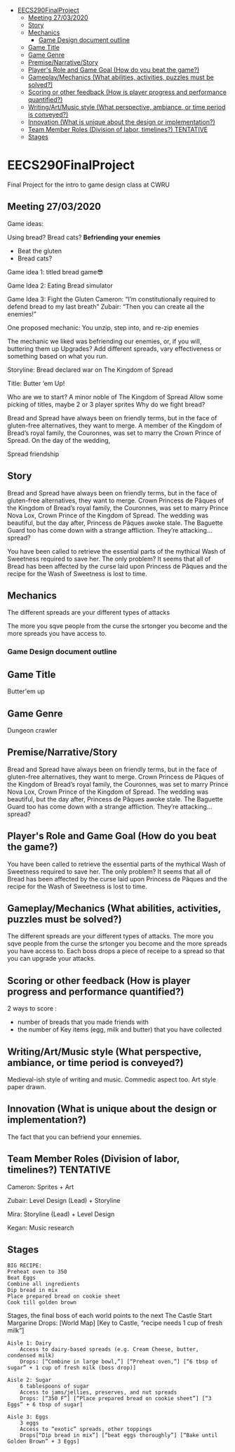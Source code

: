 - [EECS290FinalProject](#eecs290finalproject)
  - [Meeting 27/03/2020](#meeting-27032020)
  - [Story](#story)
  - [Mechanics](#mechanics)
    - [Game Design document outline](#game-design-document-outline)
  - [Game Title](#game-title)
  - [Game Genre](#game-genre)
  - [Premise/Narrative/Story](#premisenarrativestory)
  - [Player's Role and Game Goal (How do you beat the game?)](#players-role-and-game-goal-how-do-you-beat-the-game)
  - [Gameplay/Mechanics (What abilities, activities, puzzles must be solved?)](#gameplaymechanics-what-abilities-activities-puzzles-must-be-solved)
  - [Scoring or other feedback  (How is player progress and performance quantified?)](#scoring-or-other-feedback-how-is-player-progress-and-performance-quantified)
  - [Writing/Art/Music style (What perspective, ambiance, or time period is conveyed?)](#writingartmusic-style-what-perspective-ambiance-or-time-period-is-conveyed)
  - [Innovation (What is unique about the design or implementation?)](#innovation-what-is-unique-about-the-design-or-implementation)
  - [Team Member Roles (Division of labor, timelines?) TENTATIVE](#team-member-roles-division-of-labor-timelines-tentative)
  - [Stages](#stages)

# EECS290FinalProject
Final Project for the intro to game design class at CWRU

## Meeting 27/03/2020

Game ideas:

Using bread? 
Bread cats?
**Befriending your enemies**

- Beat the gluten
- Bread cats?

Game idea 1: titled bread game😎

Game Idea 2: Eating Bread simulator

Game Idea 3: Fight the Gluten
Cameron: “I’m constitutionally required to defend bread to my last breath”
Zubair: “Then you can create all the enemies!”

One proposed mechanic: You unzip, step into, and re-zip enemies

The mechanic we liked was befriending our enemies, or, if you will, buttering them up
Upgrades? Add different spreads, vary effectiveness or something based on what you run.

Storyline: 
Bread declared war on The Kingdom of Spread

Title:
Butter ‘em Up!

Who are we to start?
A minor noble of The Kingdom of Spread
    Allow some picking of titles, maybe 2 or 3 player sprites
Why do we fight bread?

Bread and Spread have always been on friendly terms, but in the face of gluten-free alternatives, they want to merge. A member of the Kingdom of Bread’s royal family, the Couronnes, was set to marry the Crown Prince of Spread. On the day of the wedding, 


Spread friendship


Story
--

Bread and Spread have always been on friendly terms, but in the face of gluten-free alternatives, they want to merge. Crown Princess de Pâques of the Kingdom of Bread’s royal family, the Couronnes, was set to marry Prince Nova Lox, Crown Prince of the Kingdom of Spread. The wedding was beautiful, but the day after, Princess de Pâques awoke stale. The Baguette Guard too has come down with a strange affliction. They’re attacking… spread?

You have been called to retrieve the essential parts of the mythical Wash of Sweetness required to save her. The only problem? It seems that all of Bread has been affected by the curse laid upon Princess de Pâques and the recipe for the Wash of Sweetness is lost to time.


Mechanics
----

The different spreads are your different types of attacks

The more you sqve people from the curse the srtonger you become and the more spreads you have access to.

### Game Design document outline
Game Title 
-----
Butter'em up

Game Genre
--
Dungeon crawler

Premise/Narrative/Story
--
Bread and Spread have always been on friendly terms, but in the face of gluten-free alternatives, they want to merge. Crown Princess de Pâques of the Kingdom of Bread’s royal family, the Couronnes, was set to marry Prince Nova Lox, Crown Prince of the Kingdom of Spread. The wedding was beautiful, but the day after, Princess de Pâques awoke stale. The Baguette Guard too has come down with a strange affliction. They’re attacking… spread?

Player's Role and Game Goal (How do you beat the game?)
--
You have been called to retrieve the essential parts of the mythical Wash of Sweetness required to save her. The only problem? It seems that all of Bread has been affected by the curse laid upon Princess de Pâques and the recipe for the Wash of Sweetness is lost to time.

Gameplay/Mechanics (What abilities, activities, puzzles must be solved?)
--
The different spreads are your different types of attacks. The more you sqve people from the curse the srtonger you become and the more spreads you have access to. Each boss drops a piece of receipe to a spread so that you can upgrade your attacks.

Scoring or other feedback  (How is player progress and performance quantified?)
-- 
2 ways to score :
- number of breads that you made friends with
- the number of Key items (egg, milk and butter) that you have collected

Writing/Art/Music style (What perspective, ambiance, or time period is conveyed?)
--
Medieval-ish style of writing and music. Commedic aspect too. Art style paper drawn.

Innovation (What is unique about the design or implementation?)
--
The fact that you can befriend your ennemies.

Team Member Roles (Division of labor, timelines?) TENTATIVE
--
Cameron: Sprites + Art

Zubair: Level Design (Lead) + Storyline

Mira: Storyline (Lead) + Level Design

Kegan: Music research

Stages
--
    BIG RECIPE:
    Preheat oven to 350
    Beat Eggs
    Combine all ingredients
    Dip bread in mix
    Place prepared bread on cookie sheet
    Cook till golden brown

Stages, the final boss of each world points to the next 
    The Castle
        Start Margarine
        Drops: [World Map] [Key to Castle, “recipe needs 1 cup of fresh milk”]

    Aisle 1: Dairy
        Access to dairy-based spreads (e.g. Cream Cheese, butter, condensed milk)
        Drops: [“Combine in large bowl,”] [“Preheat oven,”] [“6 tbsp of sugar” + 1 cup of fresh milk (boss drop)]

    Aisle 2: Sugar
        6 tablespoons of sugar
        Access to jams/jellies, preserves, and nut spreads
        Drops: [“350 F”] [“Place prepared bread on cookie sheet”] [“3 Eggs” + 6 tbsp of sugar]

    Aisle 3: Eggs
        3 eggs
        Access to “exotic” spreads, other toppings
        Drops[“Dip bread in mix”] [”beat eggs thoroughly”] [“Bake until Golden Brown” + 3 Eggs]
